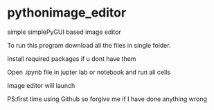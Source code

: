 # pythonimage_editor

simple simplePyGUI based image editor

To run this program download all the files in single folder.

Install required packages if u dont have them

Open .ipynb file in jupter lab or notebook and run all cells

Image editor will launch

PS:first time using Github so forgive me if I have done anything wrong
